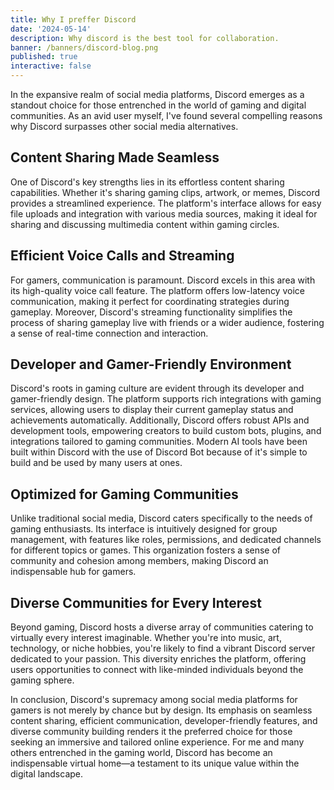```yaml
---
title: Why I preffer Discord
date: '2024-05-14'
description: Why discord is the best tool for collaboration.
banner: /banners/discord-blog.png
published: true
interactive: false
---
```


<script>
    import Heading from '$lib/components/ui/blog/heading.svelte';
</script>

In the expansive realm of social media platforms, Discord emerges as a standout choice for those entrenched in the world of gaming and digital communities. As an avid user myself, I've found several compelling reasons why Discord surpasses other social media alternatives.

## Content Sharing Made Seamless

One of Discord's key strengths lies in its effortless content sharing capabilities. Whether it's sharing gaming clips, artwork, or memes, Discord provides a streamlined experience. The platform's interface allows for easy file uploads and integration with various media sources, making it ideal for sharing and discussing multimedia content within gaming circles.

## Efficient Voice Calls and Streaming

For gamers, communication is paramount. Discord excels in this area with its high-quality voice call feature. The platform offers low-latency voice communication, making it perfect for coordinating strategies during gameplay. Moreover, Discord's streaming functionality simplifies the process of sharing gameplay live with friends or a wider audience, fostering a sense of real-time connection and interaction.

## Developer and Gamer-Friendly Environment

Discord's roots in gaming culture are evident through its developer and gamer-friendly design. The platform supports rich integrations with gaming services, allowing users to display their current gameplay status and achievements automatically. Additionally, Discord offers robust APIs and development tools, empowering creators to build custom bots, plugins, and integrations tailored to gaming communities. Modern AI tools have been built within Discord with the use of Discord Bot because of it's simple to build and be used by many users at ones.

## Optimized for Gaming Communities

Unlike traditional social media, Discord caters specifically to the needs of gaming enthusiasts. Its interface is intuitively designed for group management, with features like roles, permissions, and dedicated channels for different topics or games. This organization fosters a sense of community and cohesion among members, making Discord an indispensable hub for gamers.

## Diverse Communities for Every Interest

Beyond gaming, Discord hosts a diverse array of communities catering to virtually every interest imaginable. Whether you're into music, art, technology, or niche hobbies, you're likely to find a vibrant Discord server dedicated to your passion. This diversity enriches the platform, offering users opportunities to connect with like-minded individuals beyond the gaming sphere.

In conclusion, Discord's supremacy among social media platforms for gamers is not merely by chance but by design. Its emphasis on seamless content sharing, efficient communication, developer-friendly features, and diverse community building renders it the preferred choice for those seeking an immersive and tailored online experience. For me and many others entrenched in the gaming world, Discord has become an indispensable virtual home—a testament to its unique value within the digital landscape.
